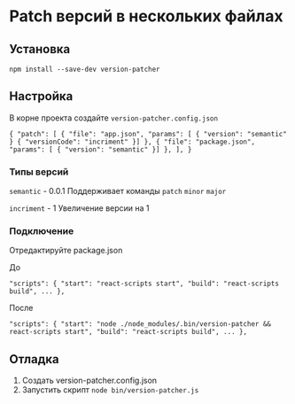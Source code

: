 # Patch версий в нескольких файлах

## Установка

`npm install --save-dev version-patcher`

## Настройка

В корне проекта создайте `version-patcher.config.json`

`
{
	"patch": [
	{
		"file": "app.json",
		"params": [
		{
			"version": "semantic"
		}
		{
			"versionCode": "incriment"
		}]
	},
	{
		"file": "package.json",
		"params": [
		{
			"version": "semantic"
		}]
	}, ],
}
`



### Типы версий

`semantic` - 0.0.1 
Поддерживает команды `patch` `minor` `major`

`incriment` - 1 
Увеличение версии на 1




### Подключение

Отредактируйте package.json

До

`"scripts": { "start": "react-scripts start", "build": "react-scripts build", ... },`

После

`"scripts": { "start": "node ./node_modules/.bin/version-patcher && react-scripts start", "build": "react-scripts build", ... },`

## Отладка

1. Создать version-patcher.config.json
2. Запустить скрипт `node bin/version-patcher.js`
